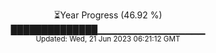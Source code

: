 <p align="center">
⏳Year Progress (46.92 %) <br>
██████████████▁▁▁▁▁▁▁▁▁▁▁▁▁▁▁▁ <br>
<sub>Updated: Wed, 21 Jun 2023 06:21:12 GMT</sub>
</p>

